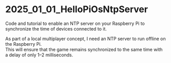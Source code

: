 
# 2025_01_01_HelloPiOsNtpServer  
Code and tutorial to enable an NTP server on your Raspberry Pi to synchronize the time of devices connected to it.

As part of a local multiplayer concept, I need an NTP server to run offline on the Raspberry Pi.  
This will ensure that the game remains synchronized to the same time with a delay of only 1–2 milliseconds.  
